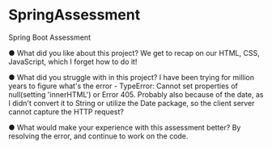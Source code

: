 # SpringAssessment
Spring Boot Assessment


●  	What did you like about this project?
We get to recap on our HTML, CSS, JavaScript, which I forget how to do it! 

●  	What did you struggle with in this project?
I have been trying for million years to figure what's the error - TypeError: Cannot set properties of null(setting 'innerHTML') or Error 405. Probably also because of the date, as I didn't convert it to String or utilize the Date package, so the client server cannot capture the HTTP request?

●  	What would make your experience with this assessment better?
By resolving the error, and continue to work on the code.
